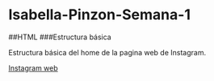 # Isabella-Pinzon-Semana-1

##HTML
###Estructura básica 

Estructura básica del home de la pagina web de Instagram.

[Instagram web](https://www.instagram.com/)